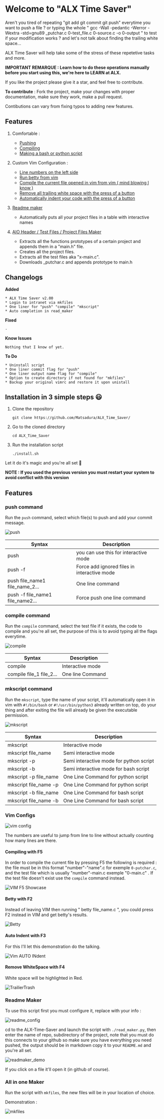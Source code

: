 # Welcome to "ALX Time Saver"

  Aren't you tired of repeating "git add git commit git push" everytime you want to push a file ? or typing the whole " gcc -Wall -pedantic -Werror -Wextra -std=gnu89 _putchar.c 0-test_file.c 0-source.c -o 0-output " to test if your modification works ? and let's not talk about finding the trailing white space...

ALX Time Saver will help take some of the stress of these repetetive tasks and more.

__IMPORTANT REMARQUE : Learn how to do these operations manually before you start using this, we're here to LEARN at ALX.__

If you like the project please give it a star, and feel free to contribute.

__To contribute__ : 
Fork the project, make your changes with proper documentation, make sure they work, make a pull request.

Contibutions can vary from fixing typos to adding new features.

## Features
1. Comfortable :
     * [Pushing](#push-command )
     * [Compiling](#compile-command)
     * [Making a bash or python script](#mkscript-command)

2. Custom Vim Configuration :
     * [Line numbers on the left side](#vim-configs)
     * [Run betty from vim](#betty-with-f2)
     * [Compile the current file opened in vim from vim ( mind blowing I know )](#compiling-with-f5)
     * [Remove all trailing white space with the press of a button](#remove-whitespace-with-f4)
     * [Automatically indent your code with the press of a button](#auto-indent-with-f3) 
 
3. [Readme maker](#readme-maker)
     * Automatically puts all your project files in a table with interactive names

4. [AIO Header / Test Files / Project Files Maker](#all-in-one-maker)
     * Extracts all the functions prototypes of a certain project and appends them in a "main.h" file.
     * Creates all the project files.
     * Extracts all the test files aka "x-main.c".
     * Downloads _putchar.c and appends prototype to main.h
       
## Changelogs
__Added__
```
* ALX Time Saver v2.00
* Login to intranet via mkfiles
* One liner for "push" "compile" "mkscript"
* Auto completion in read_maker
```

__Fixed__
```
-
```

__Know Issues__
```
Nothing that I know of yet.
```

 __To Do__
 ```
 * Uninstall script
 * One liner commit flag for "push"
 * One liner output name flag for "compile"
 * Option to create directory if not found for "mkfiles"
 * Backup your original vimrc and restore it upon unistall
```
 
## Installation in 3 simple steps 😃

1. Clone the repository  
     ```
     git clone https://github.com/Matsadura/ALX_Time_Saver/ 
     ```

2. Go to the cloned directory   
     ```
     cd ALX_Time_Saver
     ```

3. Run the installation script
     ```
     ./install.sh
     ```

Let it do it's magic and you're all set 🚀

__NOTE : If you used the previous version you must restart your system to avoid conflict with this version__ 

## Features 
### push command 
Run the ``push`` command, select which file(s) to push and add your commit message.

![push](https://github.com/Matsadura/ALX_Time_Saver/assets/132571698/1788a9aa-ba23-4858-a14c-23a2c374c477)


| Syntax | Description |
|-----------------|---------------|
|push|you can use this for interactive mode|
|push -f|Force add ignored files in interactive mode|
|push file_name1 file_name_2...|One line command|
|push -f file_name1 file_name2...|Force push one line command|

### compile command
Run the ``compile`` command, select the test file if it exists, the code to compile and you're all set, the purpose of this is to avoid typing all the flags everytime.

![compile](https://github.com/Matsadura/ALX_Time_Saver/assets/132571698/65957f8a-ea1d-449a-99a3-56b4821691b7)


|Syntax|Description|
|---|----|
|compile|Interactive mode|
|compile file_1 file_2...|One line Command|
### mkscript command
Run the ``mkscript``, type the name of your script, it'll automatically open it in vim with ``#!/bin/bash`` or ``#!/usr/bin/python3`` already written on top, do your thing and after exiting the file will already be given the executable permission.

![mkscript](https://github.com/Matsadura/ALX_Time_Saver/assets/132571698/ca82fd75-dabc-4590-9e83-0f7d100dc0f5)


|Syntax|Description|
|---|----|
|mkscript|Interactive mode|
|mkscript file_name|Semi interactive mode|
|mkscript -p|Semi interactive mode for python script|
|mkscript -b|Semi interactive mode for bash script|
|mkscript -p file_name|One Line Command for python script|
|mkscript file_name -p|One Line Command for python script|
|mkscript -b file_name|One Line Command for bash script|
|mkscript file_name -b|One Line Command for bash script|

### Vim Configs

![vim config](https://github.com/Matsadura/ALX_Time_Saver/assets/132571698/b438e9c2-2d0b-4e76-9a42-48f0bb11b40f)

The numbers are useful to jump from line to line without actually counting how many lines are there.
#### Compiling with F5
In order to compile the current file by pressing F5 the following is required :
the file must be in this format "number"-"name".c for exemple ``0-putchar.c``, and the test file which is usually "number"-main.c exemple "0-main.c" .
If the test file doesn't exist use the ``compile`` command instead.

![VIM F5 Showcase](https://github.com/Matsadura/ALX_Time_Saver/assets/132571698/46ecc108-9288-4f7f-a5b2-b5302f251348)


#### Betty with F2
Instead of leaving VIM then running " betty file_name.c ", you could press F2 instead in VIM and get betty's results. 

![Betty](https://github.com/Matsadura/ALX_Time_Saver/assets/132571698/ccb022bf-b0fa-4089-bfdb-2fa061632744)


#### Auto Indent with F3
For this I'll let this demonstration do the talking.

![Vim AUTO INdent](https://github.com/Matsadura/ALX_Time_Saver/assets/132571698/8320f485-856d-4e88-a0dc-c50446d79b9b)


#### Remove WhiteSpace with F4
White space will be highlighted in Red.

![TrailierTrash](https://github.com/Matsadura/ALX_Time_Saver/assets/132571698/474b5690-1ace-412c-8665-7ed248d5a2a0)


### Readme Maker
To use this script first you must configure it, replace with your info :

![readme_config](https://github.com/Matsadura/ALX_Time_Saver/assets/132571698/15fec8b3-bee9-4e99-9de6-21afea2d5720)

cd to the ALX-Time-Saver and launch the script with ``./read_maker.py``, then enter the name of repo, subdirectory of the project, note that you must do this connects to your github so make sure you have everything you need pushed, the output should be in markdown copy it to your ``README.md`` and you're all set.

![readmaker_demo](https://github.com/Matsadura/ALX_Time_Saver/assets/132571698/6414f3c2-4133-42fb-add0-2439154f1071)


If you click on a file it'll open it (in github of course).

### All in one Maker

Run the script with ``mkfiles``, the new files will be in your location of choice.

Demonstration : 

![mkfiles](https://github.com/Matsadura/ALX_Time_Saver/assets/132571698/5b9be194-cf14-45a7-9cb8-8fce28696aac)

